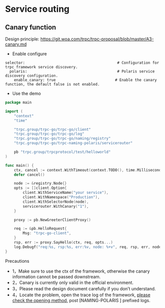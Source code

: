 # Service routing

## Canary function

Design principle: https://git.woa.com/trpc/trpc-proposal/blob/master/A3-canary.md

- Enable configure
```
selector:                                          # Configuration for trpc framework service discovery.
  polaris:                                         # Polaris service discovery configuration.
    enable_canary: true                           # Enable the canary function, the default false is not enabled.
```

- Use the demo
```go
package main

import (
    "context"
    "time"

    "trpc.group/trpc-go/trpc-go/client"
    "trpc.group/trpc-go/trpc-go/log"
    "trpc.group/trpc-go/trpc-go/naming/registry"
    "trpc.group/trpc-go/trpc-naming-polaris/servicerouter"

    pb "trpc.group/trpcprotocol/test/helloworld"
)

func main() {
    ctx, cancel := context.WithTimeout(context.TODO(), time.Millisecond*2000)
    defer cancel()

    node := &registry.Node{}
    opts := []client.Option{
        client.WithServiceName("your service"),
        client.WithNamespace("Production"),
        client.WithSelectorNode(node),
        servicerouter.WithCanary("1"),
    }

    proxy := pb.NewGreeterClientProxy()

    req := &pb.HelloRequest{
        Msg: "trpc-go-client",
    }
    rsp, err := proxy.SayHello(ctx, req, opts...)
    log.Debugf("req:%s, rsp:%s, err:%v, node: %+v", req, rsp, err, node)
}
```

Precautions
- 1，Make sure to use the ctx of the framework, otherwise the canary information cannot be passed downstream.
- 2，Canary is currently only valid in the official environment.
- 3，Please read the design document carefully if you don’t understand.
- 4，Locate the problem, open the trace log of the framework, [please check the opening method](https://git.woa.com/trpc-go/trpc-go/tree/master/log), post [NAMING-POLARIS ] prefixed logs.
